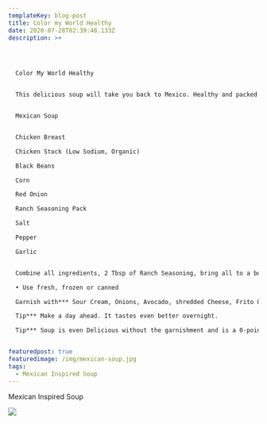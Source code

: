 ```yaml
---
templateKey: blog-post
title: Color my World Healthy
date: 2020-07-28T02:39:48.133Z
description: >+
  



  Color My World Healthy


  This delicious soup will take you back to Mexico. Healthy and packed full of protein. This Soup is so Versatile, Easy and quick to make. 


  Mexican Soup


  Chicken Breast

  Chicken Stock (Low Sodium, Organic)

  Black Beans

  Corn

  Red Onion

  Ranch Seasoning Pack

  Salt

  Pepper

  Garlic


  Combine all ingredients, 2 Tbsp of Ranch Seasoning, bring all to a boil and cook until Chicken is done.

  •	Use fresh, frozen or canned

  Garnish with*** Sour Cream, Onions, Avocado, shredded Cheese, Frito Original Corn Chips

  Tip*** Make a day ahead. It tastes even better overnight.

  Tip*** Soup is even Delicious without the garnishment and is a 0-point Weight Watcher “Blue” Soup.


featuredpost: true
featuredimage: /img/mexican-soup.jpg
tags:
  - Mexican Inspired Soup
---
```

Mexican Inspired Soup

![](blob:https://thesweetsplash.com/fe405ecf-523d-493c-a473-50553158d88a)

<!--EndFragment-->